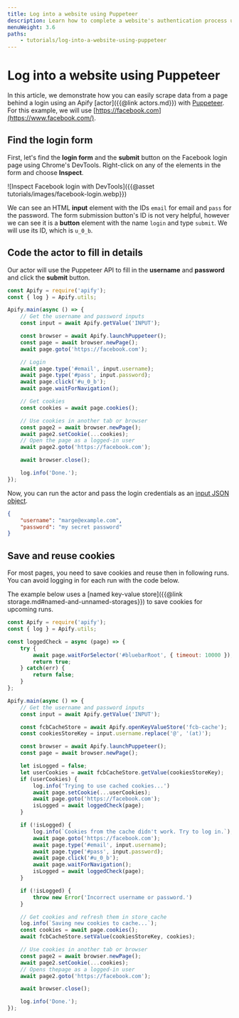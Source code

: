 ```yaml
---
title: Log into a website using Puppeteer
description: Learn how to complete a website's authentication process using headless Chrome and Puppeteer. Automate the filling in of log in details and passwords.
menuWeight: 3.6
paths:
    - tutorials/log-into-a-website-using-puppeteer
---
```


# Log into a website using Puppeteer

In this article, we demonstrate how you can easily scrape data from a page behind a login using an Apify [actor]({{@link actors.md}}) with [Puppeteer](https://pptr.dev/). For this example, we will use [https://facebook.com](https://www.facebook.com/).

## [](#find-the-login-form) Find the login form

First, let's find the **login form** and the **submit** button on the Facebook login page using Chrome's DevTools. Right-click on any of the elements in the form and choose **Inspect**.

![Inspect Facebook login with DevTools]({{@asset tutorials/images/facebook-login.webp}})

We can see an HTML **input** element with the IDs `email` for email and `pass` for the password. The form submission button's ID is not very helpful, however we can see it is a **button** element with the name `login` and type `submit`. We will use its ID, which is `u_0_b`.

## [](#code-the-actor-to-fill-in-details) Code the actor to fill in details

Our actor will use the Puppeteer API to fill in the **username** and **password** and click the **submit** button.

```javascript
const Apify = require('apify');
const { log } = Apify.utils;

Apify.main(async () => {
    // Get the username and password inputs
    const input = await Apify.getValue('INPUT');

    const browser = await Apify.launchPuppeteer();
    const page = await browser.newPage();
    await page.goto('https://facebook.com');

    // Login
    await page.type('#email', input.username);
    await page.type('#pass', input.password);
    await page.click('#u_0_b');
    await page.waitForNavigation();

    // Get cookies
    const cookies = await page.cookies();

    // Use cookies in another tab or browser
    const page2 = await browser.newPage();
    await page2.setCookie(...cookies);
    // Open the page as a logged-in user
    await page2.goto('https://facebook.com');

    await browser.close();

    log.info('Done.');
});
```

Now, you can run the actor and pass the login credentials as an [input JSON object](https://sdk.apify.com/docs/examples/accept-user-input#docsNav).

```json
{
    "username": "marge@example.com",
    "password": "my secret password"
}
```

## [](#save-and-reuse-cookies) Save and reuse cookies

For most pages, you need to save cookies and reuse then in following runs. You can avoid logging in for each run with the code below.

The example below uses a [named key-value store]({{@link storage.md#named-and-unnamed-storages}}) to save cookies for upcoming runs.

```javascript
const Apify = require('apify');
const { log } = Apify.utils;

const loggedCheck = async (page) => {
    try {
        await page.waitForSelector('#bluebarRoot', { timeout: 10000 });
        return true;
    } catch(err) {
        return false;
    }
};

Apify.main(async () => {
    // Get the username and password inputs
    const input = await Apify.getValue('INPUT');

    const fcbCacheStore = await Apify.openKeyValueStore('fcb-cache');
    const cookiesStoreKey = input.username.replace('@', '(at)');

    const browser = await Apify.launchPuppeteer();
    const page = await browser.newPage();

    let isLogged = false;
    let userCookies = await fcbCacheStore.getValue(cookiesStoreKey);
    if (userCookies) {
        log.info('Trying to use cached cookies...')
        await page.setCookie(...userCookies);
        await page.goto('https://facebook.com');
        isLogged = await loggedCheck(page);
    }

    if (!isLogged) {
        log.info(`Cookies from the cache didn't work. Try to log in.`);
        await page.goto('https://facebook.com');
        await page.type('#email', input.username);
        await page.type('#pass', input.password);
        await page.click('#u_0_b');
        await page.waitForNavigation();
        isLogged = await loggedCheck(page);
    }

    if (!isLogged) {
        throw new Error('Incorrect username or password.')
    }

    // Get cookies and refresh them in store cache
    log.info(`Saving new cookies to cache...`);
    const cookies = await page.cookies();
    await fcbCacheStore.setValue(cookiesStoreKey, cookies);

    // Use cookies in another tab or browser
    const page2 = await browser.newPage();
    await page2.setCookie(...cookies);
    // Opens thepage as a logged-in user
    await page2.goto('https://facebook.com');

    await browser.close();

    log.info('Done.');
});
```
